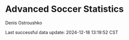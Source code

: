 # Advanced Soccer Statistics
Denis Ostroushko

<!-- gfm -->

Last successful data update: 2024-12-18 13:19:52 CST
